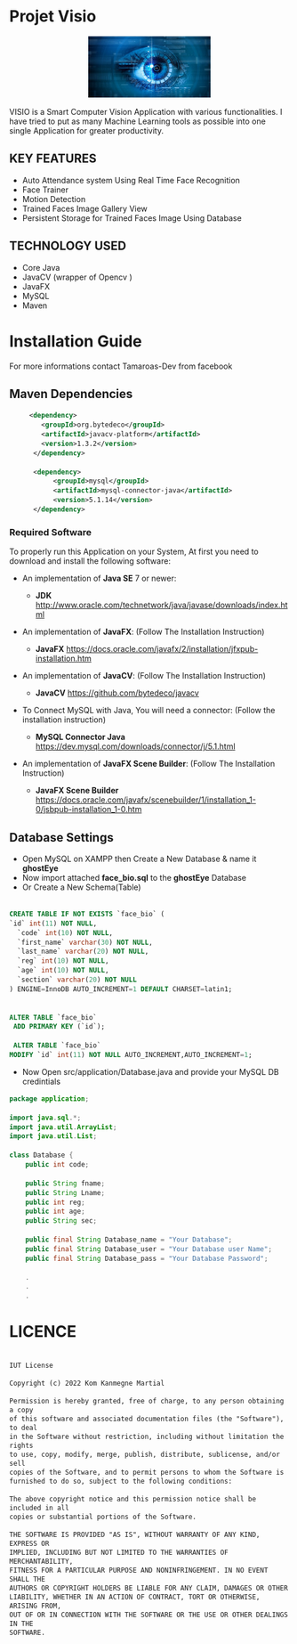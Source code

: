 # Projet Visio
<p align="center">
 <img src="./logo.png" alt="Logo" style="width: 220px;"/></div>
</p>

VISIO is a Smart Computer Vision Application with various functionalities. I have tried to put as many Machine Learning tools as possible into one single Application for greater productivity.

## KEY FEATURES
* Auto Attendance system Using Real Time Face Recognition
* Face Trainer
* Motion Detection
* Trained Faces Image Gallery View
* Persistent Storage for Trained Faces Image Using Database

## TECHNOLOGY USED
* Core Java
* JavaCV (wrapper of Opencv )
* JavaFX
* MySQL
* Maven

# Installation Guide
For more informations contact Tamaroas-Dev from facebook
## Maven Dependencies
```xml
     <dependency>
  	    <groupId>org.bytedeco</groupId>
  	    <artifactId>javacv-platform</artifactId>
  	    <version>1.3.2</version>
      </dependency>
  
      <dependency>
           <groupId>mysql</groupId>
           <artifactId>mysql-connector-java</artifactId>
           <version>5.1.14</version>
      </dependency>
  ```
  
### Required Software
To properly run this Application on your System, At first you need to download and install the following software:

 * An implementation of **Java SE** 7 or newer:
   * **JDK**  http://www.oracle.com/technetwork/java/javase/downloads/index.html
 
 * An implementation of **JavaFX**: (Follow The Installation Instruction)
   * **JavaFX**  https://docs.oracle.com/javafx/2/installation/jfxpub-installation.htm

 * An implementation of **JavaCV**: (Follow The Installation Instruction)
   * **JavaCV**  https://github.com/bytedeco/javacv
   
 * To Connect MySQL with Java, You will need a connector: (Follow the installation instruction)
   * **MySQL Connector Java**  https://dev.mysql.com/downloads/connector/j/5.1.html
  
 * An implementation of **JavaFX Scene Builder**: (Follow The Installation Instruction)
   * **JavaFX Scene Builder**  https://docs.oracle.com/javafx/scenebuilder/1/installation_1-0/jsbpub-installation_1-0.htm
 

## Database Settings 
* Open MySQL on XAMPP then Create a New Database & name it **ghostEye** 
* Now import attached **face_bio.sql** to the  **ghostEye** Database
* Or Create a New Schema(Table)
```sql

CREATE TABLE IF NOT EXISTS `face_bio` (
`id` int(11) NOT NULL,
  `code` int(10) NOT NULL,
  `first_name` varchar(30) NOT NULL,
  `last_name` varchar(20) NOT NULL,
  `reg` int(10) NOT NULL,
  `age` int(10) NOT NULL,
  `section` varchar(20) NOT NULL
) ENGINE=InnoDB AUTO_INCREMENT=1 DEFAULT CHARSET=latin1;


ALTER TABLE `face_bio`
 ADD PRIMARY KEY (`id`);
 
 ALTER TABLE `face_bio`
MODIFY `id` int(11) NOT NULL AUTO_INCREMENT,AUTO_INCREMENT=1;

```

* Now Open src/application/Database.java and provide your MySQL DB credintials
```java
package application;

import java.sql.*;
import java.util.ArrayList;
import java.util.List;

class Database {
	public int code;

	public String fname;
	public String Lname;
	public int reg;
	public int age;
	public String sec;

	public final String Database_name = "Your Database";
	public final String Database_user = "Your Database user Name";
	public final String Database_pass = "Your Database Password";

	.
	.
	.
```
# LICENCE

```licence

IUT License

Copyright (c) 2022 Kom Kanmegne Martial

Permission is hereby granted, free of charge, to any person obtaining a copy
of this software and associated documentation files (the "Software"), to deal
in the Software without restriction, including without limitation the rights
to use, copy, modify, merge, publish, distribute, sublicense, and/or sell
copies of the Software, and to permit persons to whom the Software is
furnished to do so, subject to the following conditions:

The above copyright notice and this permission notice shall be included in all
copies or substantial portions of the Software.

THE SOFTWARE IS PROVIDED "AS IS", WITHOUT WARRANTY OF ANY KIND, EXPRESS OR
IMPLIED, INCLUDING BUT NOT LIMITED TO THE WARRANTIES OF MERCHANTABILITY,
FITNESS FOR A PARTICULAR PURPOSE AND NONINFRINGEMENT. IN NO EVENT SHALL THE
AUTHORS OR COPYRIGHT HOLDERS BE LIABLE FOR ANY CLAIM, DAMAGES OR OTHER
LIABILITY, WHETHER IN AN ACTION OF CONTRACT, TORT OR OTHERWISE, ARISING FROM,
OUT OF OR IN CONNECTION WITH THE SOFTWARE OR THE USE OR OTHER DEALINGS IN THE
SOFTWARE.

```

       

 


